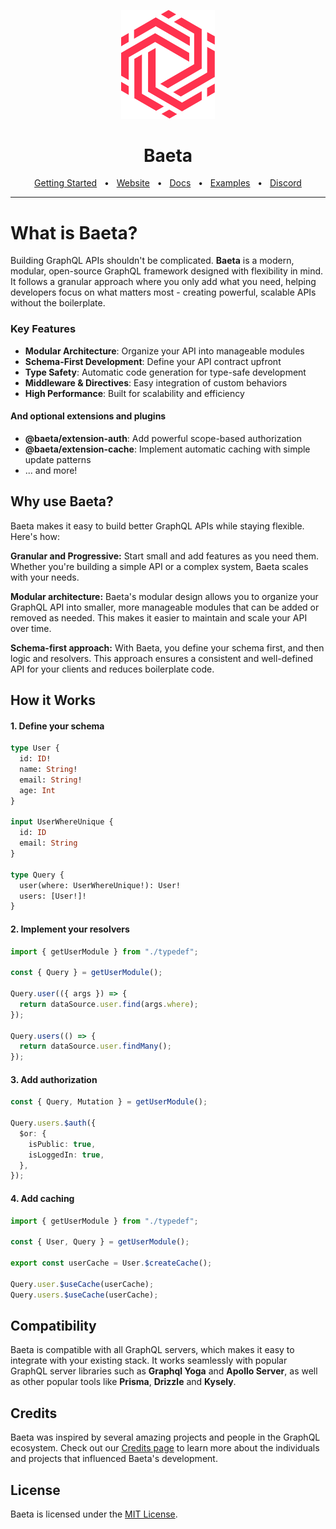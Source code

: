 <p align="center">
  <img src="https://raw.githubusercontent.com/andreisergiu98/baeta/refs/heads/main/website/static/img/logo-baeta.svg" alt="Baeta Logo" width="150"/>
</p>

<div align="center">
  <h1>Baeta</h1>
  <a href="https://baeta.io/docs/getting-started/installation">Getting Started</a>
  <span>&nbsp;&nbsp;•&nbsp;&nbsp;</span>
  <a href="https://www.baeta.io/">Website</a>
  <span>&nbsp;&nbsp;•&nbsp;&nbsp;</span>
  <a href="https://baeta.io/docs/intro">Docs</a>
  <span>&nbsp;&nbsp;•&nbsp;&nbsp;</span>
  <a href="https://github.com/andreisergiu98/baeta/tree/main/examples">Examples</a>
  <span>&nbsp;&nbsp;•&nbsp;&nbsp;</span>
  <a href="https://discord.gg/BHFXHvyj">Discord</a>
  <br />
  <hr />
</div>

# What is Baeta?

Building GraphQL APIs shouldn't be complicated. **Baeta** is a modern, modular, open-source GraphQL framework designed with flexibility in mind. It follows a granular approach where you only add what you need, helping developers focus on what matters most - creating powerful, scalable APIs without the boilerplate.

### Key Features

- **Modular Architecture**: Organize your API into manageable modules
- **Schema-First Development**: Define your API contract upfront
- **Type Safety**: Automatic code generation for type-safe development
- **Middleware & Directives**: Easy integration of custom behaviors
- **High Performance**: Built for scalability and efficiency

#### And optional extensions and plugins

- **@baeta/extension-auth**: Add powerful scope-based authorization
- **@baeta/extension-cache**: Implement automatic caching with simple update patterns
- ... and more!

## Why use Baeta?

Baeta makes it easy to build better GraphQL APIs while staying flexible. Here's how:

**Granular and Progressive:** Start small and add features as you need them. Whether you're building a simple API or a complex system, Baeta scales with your needs.

**Modular architecture:** Baeta's modular design allows you to organize your GraphQL API into smaller, more manageable modules that can be added or removed as needed. This makes it easier to maintain and scale your API over time.

**Schema-first approach:** With Baeta, you define your schema first, and then logic and resolvers. This approach ensures a consistent and well-defined API for your clients and reduces boilerplate code.

## How it Works

#### 1. Define your schema

```graphql
type User {
  id: ID!
  name: String!
  email: String!
  age: Int
}

input UserWhereUnique {
  id: ID
  email: String
}

type Query {
  user(where: UserWhereUnique!): User!
  users: [User!]!
}
```

#### 2. Implement your resolvers

```typescript
import { getUserModule } from "./typedef";

const { Query } = getUserModule();

Query.user(({ args }) => {
  return dataSource.user.find(args.where);
});

Query.users(() => {
  return dataSource.user.findMany();
});
```

#### 3. Add authorization

```typescript
const { Query, Mutation } = getUserModule();

Query.users.$auth({
  $or: {
    isPublic: true,
    isLoggedIn: true,
  },
});
```

#### 4. Add caching

```typescript
import { getUserModule } from "./typedef";

const { User, Query } = getUserModule();

export const userCache = User.$createCache();

Query.user.$useCache(userCache);
Query.users.$useCache(userCache);
```

## Compatibility

Baeta is compatible with all GraphQL servers, which makes it easy to integrate with your existing stack. It works seamlessly with popular GraphQL server libraries such as **Graphql Yoga** and **Apollo Server**, as well as other popular tools like **Prisma**, **Drizzle** and **Kysely**.

## Credits

Baeta was inspired by several amazing projects and people in the GraphQL ecosystem. Check out our [Credits page](https://baeta.io/docs/credits) to learn more about the individuals and projects that influenced Baeta's development.

## License

Baeta is licensed under the [MIT License](./LICENSE).
